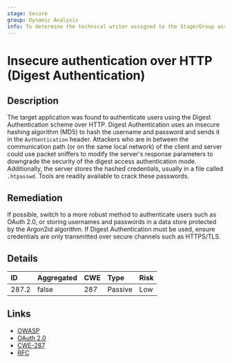 ```yaml
---
stage: Secure
group: Dynamic Analysis
info: To determine the technical writer assigned to the Stage/Group associated with this page, see https://about.gitlab.com/handbook/engineering/ux/technical-writing/#assignments
---
```


# Insecure authentication over HTTP (Digest Authentication)

## Description

The target application was found to authenticate users using the Digest Authentication scheme over HTTP.
Digest Authentication uses an insecure hashing algorithm (MD5) to hash the username and password and sends
it in the `Authentication` header. Attackers who are in between the communication path (or on the same
local network) of the client and server could use packet sniffers to modify the server's response parameters
to downgrade the security of the digest access authentication mode. Additionally, the server stores the
hashed credentials, usually in a file called `.htpasswd`. Tools are readily available to crack these passwords.

## Remediation

If possible, switch to a more robust method to authenticate users such as OAuth 2.0, or storing usernames
and passwords in a data store protected by the Argon2id algorithm. If Digest Authentication must be used,
ensure credentials are only transmitted over secure channels such as HTTPS/TLS.

## Details

| ID | Aggregated | CWE | Type | Risk |
|:---|:--------|:--------|:--------|:--------|
| 287.2 | false | 287 | Passive | Low |

## Links

- [OWASP](https://cheatsheetseries.owasp.org/cheatsheets/Password_Storage_Cheat_Sheet.html)
- [OAuth 2.0](https://oauth.net/2/)
- [CWE-287](https://cwe.mitre.org/data/definitions/287.html)
- [RFC](https://datatracker.ietf.org/doc/html/rfc2069)
